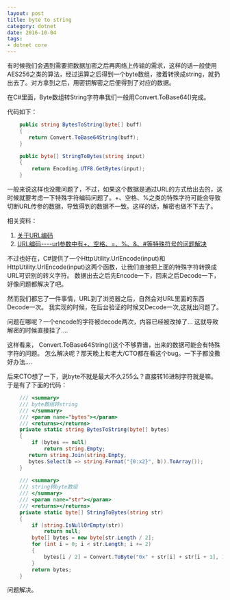 ```yaml
---
layout: post
title: byte to string
category: dotnet
date: 2016-10-04
tags:
- dotnet core
---
```


有时候我们会遇到需要把数据加密之后再网络上传输的需求，这样的话一般使用AES256之类的算法，经过运算之后得到一个byte数组，接着转换成string，就扔出去了。对方拿到之后，用密钥解密之后便得到了对应的数据。

在C#里面，Byte数组转String字符串我们一般用Convert.ToBase64()完成。

代码如下：

```csharp
    public string BytesToString(byte[] buff)
    {
       return Convert.ToBase64String(buff);
    }

    public byte[] StringToBytes(string input)
    {
        return Encoding.UTF8.GetBytes(input);
    }
```

 一般来说这样也没撒问题了，不过，如果这个数据是通过URL的方式给出去的，这时候就要考虑一下特殊字符编码问题了。+、空格、%之类的特殊字符可能会导致切断URL传参的数据，导致得到的数据不一致。这样的话，解密也做不下去了。

 相关资料：

1. [关于URL编码](http://www.ruanyifeng.com/blog/2010/02/url_encoding.html)
2. [URL编码----url参数中有+、空格、=、%、&、#等特殊符号的问题解决](http://blog.csdn.net/luo_deng/article/details/12186535)
 
 
 不过也好在，C#提供了一个HttpUtility.UrlEncode(input)和HttpUtility.UrlEncode(input)这两个函数，让我们直接把上面的特殊字符转换成URL可识别的转义字符。
 数据出去之后先Encode一下，回来之后Decode一下，好像问题都解决了吧。


然而我们都忘了一件事情，URL到了浏览器之后，自然会对URL里面的东西Decode一次。
我实现的时候，在后台验证的时候又Decode一次,这就出问题了。

问题在哪呢？一个encode的字符被decode两次，内容已经被改掉了...
这就导致解密的时候直接挂了....



这样看来，
Convert.ToBase64String()这个不够靠谱，出来的数据可能会有特殊字符的问题。
怎么解决呢？那天晚上和老大/CTO都在看这个bug。一下子都没撒好办法....

后来CTO想了一下，说byte不就是最大不久255么？直接转16进制字符就是嘛。
于是有了下面的代码：

```csharp
	/// <summary>
	/// byte数组转string
	/// </summary>
	/// <param name="bytes"></param>
	/// <returns></returns>
	private static string BytesToString(byte[] bytes)
	{
	    if (bytes == null)
	        return string.Empty;
	   return string.Join(string.Empty, 
	   bytes.Select(b => string.Format("{0:x2}", b)).ToArray());
	}
	
	/// <summary>
	/// string转byte数组
	/// </summary>
	/// <param name="str"></param>
	/// <returns></returns>
	private static byte[] StringToBytes(string str)
	{
	    if (string.IsNullOrEmpty(str))
	        return null;
	    byte[] bytes = new byte[str.Length / 2];
	    for (int i = 0; i < str.Length; i += 2)
	    {
	        bytes[i / 2] = Convert.ToByte("0x" + str[i] + str[i + 1], 16);
	    }
	    return bytes;
	}
```
问题解决。
